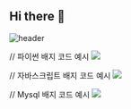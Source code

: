 ## Hi there 👋

 ![header](https://capsule-render.vercel.app/api?type=waving&color=gradient&height=300&section=header&text=Welcome%20to-nl-Summer's%20git%20🍀&fontSize=60&textAlign=center&textPosition=40%)

// 파이썬 배지 코드 예시
<img src="https://img.shields.io/badge/Python-3776AB?style=flat-square&logo=Python&logoColor=white"/>

// 자바스크립트 배지 코드 예시
<img src="https://img.shields.io/badge/JavaScript-F7DF1E?style=flat-square&logo=JavaScript&logoColor=white"/>

// Mysql 배지 코드 예시
<img src="https://img.shields.io/badge/MySQL-4479A1?style=flat-square&logo=MySQL&logoColor=white"/>

<!--
**summer1029/summer1029** is a ✨ _special_ ✨ repository because its `README.md` (this file) appears on your GitHub profile.

Here are some ideas to get you started:

- 🔭 I’m currently working on ...
- 🌱 I’m currently learning ...
- 👯 I’m looking to collaborate on ...
- 🤔 I’m looking for help with ...
- 💬 Ask me about ...
- 📫 How to reach me: ...
- 😄 Pronouns: ...
- ⚡ Fun fact: ...
-->

